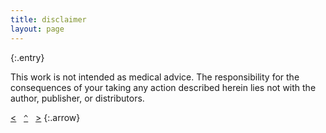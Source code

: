 ```yaml
---
title: disclaimer
layout: page
---
```

{:.entry}

This work is not intended as medical advice. The responsibility for the consequences of your taking any action described herein lies not with the author, publisher, or distributors. 

[&lt;](../license/)&nbsp;&nbsp;&nbsp;[`^`](../)&nbsp;&nbsp;&nbsp;[&gt;](../services)
{:.arrow}
